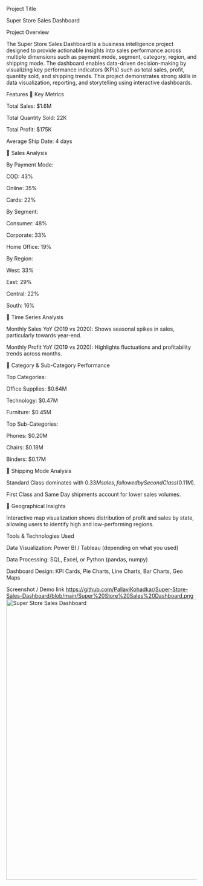 Project Title

Super Store Sales Dashboard

Project Overview

The Super Store Sales Dashboard is a business intelligence project designed to provide actionable insights into sales performance across multiple dimensions such as payment mode, segment, category, 
region, and shipping mode. The dashboard enables data-driven decision-making by visualizing key performance indicators (KPIs) such as total sales, profit, quantity sold, and shipping trends.
This project demonstrates strong skills in data visualization, reporting, and storytelling using interactive dashboards.

Features
🔹 Key Metrics

Total Sales: $1.6M

Total Quantity Sold: 22K

Total Profit: $175K

Average Ship Date: 4 days

🔹 Sales Analysis

By Payment Mode:

COD: 43%

Online: 35%

Cards: 22%

By Segment:

Consumer: 48%

Corporate: 33%

Home Office: 19%

By Region:

West: 33%

East: 29%

Central: 22%

South: 16%

🔹 Time Series Analysis

Monthly Sales YoY (2019 vs 2020): Shows seasonal spikes in sales, particularly towards year-end.

Monthly Profit YoY (2019 vs 2020): Highlights fluctuations and profitability trends across months.

🔹 Category & Sub-Category Performance

Top Categories:

Office Supplies: $0.64M

Technology: $0.47M

Furniture: $0.45M

Top Sub-Categories:

Phones: $0.20M

Chairs: $0.18M

Binders: $0.17M

🔹 Shipping Mode Analysis

Standard Class dominates with $0.33M sales, followed by Second Class ($0.11M).

First Class and Same Day shipments account for lower sales volumes.

🔹 Geographical Insights

Interactive map visualization shows distribution of profit and sales by state, allowing users to identify high and low-performing regions.


Tools & Technologies Used

Data Visualization: Power BI / Tableau (depending on what you used)

Data Processing: SQL, Excel, or Python (pandas, numpy)

Dashboard Design: KPI Cards, Pie Charts, Line Charts, Bar Charts, Geo Maps


Screenshot / Demo link
https://github.com/PallaviKohadkar/Super-Store-Sales-Dashboard/blob/main/Super%20Store%20Sales%20Dashboard.png
<img width="1323" height="742" alt="Super Store Sales Dashboard" src="https://github.com/user-attachments/assets/6137bda0-1012-48d6-9b3f-c32d65273796" />

